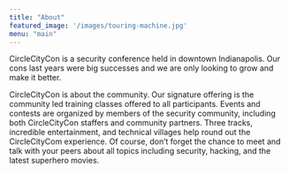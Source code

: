 ```yaml
---
title: "About"
featured_image: '/images/touring-machine.jpg'
menu: "main"
---
```

CircleCityCon is a security conference held in downtown Indianapolis. Our cons last years were big successes and we are only looking to grow and make it better.

CircleCityCon is about the community. Our signature offering is the community led training classes offered to all participants. Events and contests are organized by members of the security community, including both CircleCityCon staffers and community partners. Three tracks, incredible entertainment, and technical villages help round out the CircleCityCom experience. Of course, don’t forget the chance to meet and talk with your peers about all topics including security, hacking, and the latest superhero movies.